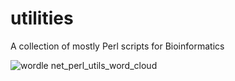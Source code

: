 # utilities
A collection of mostly Perl scripts for Bioinformatics

![wordle net_perl_utils_word_cloud](https://cloud.githubusercontent.com/assets/14023091/13836959/021c11e8-ebc4-11e5-80c9-31c090b45b3b.png)
